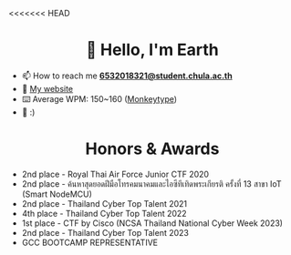 <<<<<<< HEAD
<h1 align="center">👋 Hello, I'm Earth</h1>

- 📫 How to reach me **6532018321@student.chula.ac.th**
- 🛜 <a href="https://kanti.pw">My website</a>
- ⌨️ Average WPM: 150~160 (<a href="https://monkeytype.com/profile/kcnti">Monkeytype</a>)
- 🧪 :)

<h1 align="center">Honors & Awards</h1>

- 2nd place - Royal Thai Air Force Junior CTF 2020
- 2nd place - ค้นหาสุดยอดฝีมือโทรคมนาคมและไอซีทีเทิดพระเกียรติ ครั้งที่ 13 สาขา IoT (Smart NodeMCU)
- 2nd place - Thailand Cyber Top Talent 2021
- 4th place - Thailand Cyber Top Talent 2022
- 1st place - CTF by Cisco (NCSA Thailand National Cyber Week 2023)
- 2nd place - Thailand Cyber Top Talent 2023
- GCC BOOTCAMP REPRESENTATIVE